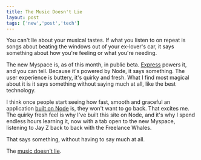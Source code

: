 ```yaml
---
title: The Music Doesn't Lie
layout: post
tags: ['new','post','tech']
---
```


You can't lie about your musical tastes. If what you listen to on repeat is songs about beating the windows out of your ex-lover's car, it says something about how you're feeling or what you're needing.

The new Myspace is, as of this month, in public beta. [Express](http://expressjs.com/applications.html) powers it, and you can tell. Because it's powered by Node, it says something. The user experience is buttery, it's quirky and fresh. What I find most magical about it is it says something without saying much at all, like the best technology. 

I think once people start seeing how fast, smooth and graceful an application [built on Node](http://news.ycombinator.com/item?id=5122429) is, they won't want to go back. That excites me. The quirky fresh feel is why I've built this site on Node, and it's why I spend endless hours learning it, now with a tab open to the new Myspace, listening to Jay Z back to back with the Freelance Whales.

That says something, without having to say much at all. 

The [music doesn't lie](https://new.myspace.com/gwenbell).